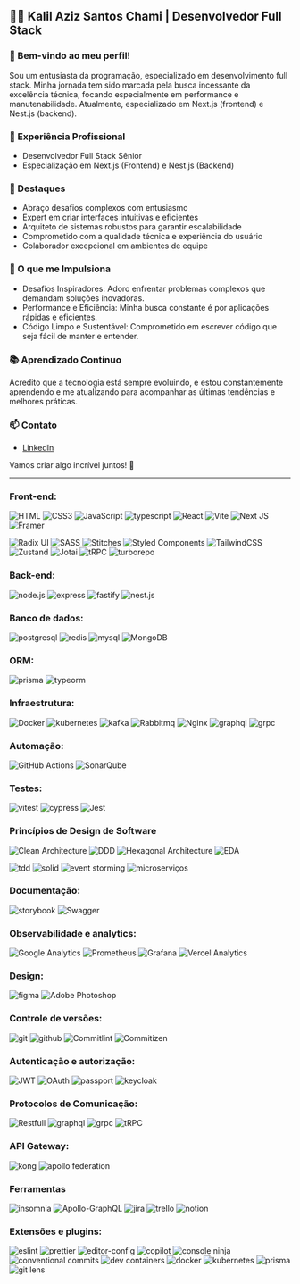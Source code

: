 ## 👨‍💻 Kalil Aziz Santos Chami | Desenvolvedor Full Stack

### 🚀 Bem-vindo ao meu perfil! <br>
Sou um entusiasta da programação, especializado em desenvolvimento full stack. Minha jornada tem sido marcada pela busca incessante da excelência técnica, focando especialmente em performance e manutenabilidade. Atualmente, especializado em Next.js (frontend) e Nest.js (backend).

### 💼 Experiência Profissional

- Desenvolvedor Full Stack Sênior
- Especialização em Next.js (Frontend) e Nest.js (Backend)

### 🌟 Destaques

- Abraço desafios complexos com entusiasmo
- Expert em criar interfaces intuitivas e eficientes
- Arquiteto de sistemas robustos para garantir escalabilidade
- Comprometido com a qualidade técnica e experiência do usuário
- Colaborador excepcional em ambientes de equipe

### 🚀 O que me Impulsiona

- Desafios Inspiradores: Adoro enfrentar problemas complexos que demandam soluções inovadoras.
- Performance e Eficiência: Minha busca constante é por aplicações rápidas e eficientes.
- Código Limpo e Sustentável: Comprometido em escrever código que seja fácil de manter e entender.

### 📚 Aprendizado Contínuo
Acredito que a tecnologia está sempre evoluindo, e estou constantemente aprendendo e me atualizando para acompanhar as últimas tendências e melhores práticas.

### 📫 Contato

- [LinkedIn](https://www.linkedin.com/in/kalil-aziz/)

Vamos criar algo incrível juntos! 🚀

<hr>

### Front-end:
![HTML](https://img.shields.io/badge/-HTML-0D1117?style=for-the-badge&logo=html5&logoColor=orange&labelColor=0d1117&color=0d1117)
![CSS3](https://img.shields.io/badge/css3-%231572B6.svg?style=for-the-badge&logo=css3&logoColor=blue&labelColor=0d1117&color=0d1117)
![JavaScript](https://img.shields.io/badge/-JavaScript-0D1117?style=for-the-badge&logo=javascript&labelColor=0d1117&color=0d1117)
![typescript](https://img.shields.io/badge/-typescript-0D1117?style=for-the-badge&logo=typescript&labelColor=0d1117&color=0d1117)
![React](https://img.shields.io/badge/-React-0D1117?style=for-the-badge&logo=react&labelColor=0d1117&color=0d1117)
![Vite](https://img.shields.io/badge/vite-%23646CFF.svg?style=for-the-badge&logo=vite&labelColor=0d1117&color=0d1117)
![Next JS](https://img.shields.io/badge/Next-black?style=for-the-badge&logo=next.js&labelColor=0d1117&color=0d1117)
![Framer](https://img.shields.io/badge/Framer-black?style=for-the-badge&logo=framer&logoColor=blue&labelColor=0d1117&color=0d1117)

![Radix UI](https://img.shields.io/badge/radix%20ui-161618.svg?style=for-the-badge&logo=radix-ui&labelColor=0d1117&color=0d1117)
![SASS](https://img.shields.io/badge/SASS-hotpink.svg?style=for-the-badge&logo=SASS&labelColor=0d1117&color=0d1117)
![Stitches](https://img.shields.io/badge/-Stitches-0D1117?style=for-the-badge&logo=json&labelColor=0d1117&color=0d1117)
![Styled Components](https://img.shields.io/badge/styled--components-DB7093?style=for-the-badge&logo=styled-components&labelColor=0d1117&color=0d1117)
![TailwindCSS](https://img.shields.io/badge/tailwindcss-%2338B2AC.svg?style=for-the-badge&logo=tailwind-css&labelColor=0d1117&color=0d1117)
![Zustand](https://img.shields.io/badge/-Zustand-0D1117?style=for-the-badge&logo=json&labelColor=0d1117&color=0d1117)
![Jotai](https://img.shields.io/badge/-Jotai-0D1117?style=for-the-badge&logo=json&labelColor=0d1117&color=0d1117)
![tRPC](https://img.shields.io/badge/-t--RPC-0D1117?style=for-the-badge&logo=json&labelColor=0d1117&color=0d1117)
![turborepo](https://img.shields.io/badge/-turbo--repo-0D1117?style=for-the-badge&logo=json&labelColor=0D1117)

### Back-end:
![node.js](https://img.shields.io/badge/-node-0D1117?style=for-the-badge&logo=node.js&labelColor=0d1117&color=0d1117)
![express](https://img.shields.io/badge/-express-0D1117?style=for-the-badge&logo=express&labelColor=0d1117&color=0d1117)
![fastify](https://img.shields.io/badge/-fastify-0D1117?style=for-the-badge&logo=fastify&labelColor=0d1117&color=0d1117)
![nest.js](https://img.shields.io/badge/-nest-0D1117?style=for-the-badge&logo=nestjs&labelColor=0d1117&color=0d1117)

### Banco de dados:
![postgresql](https://img.shields.io/badge/-postgresql-0D1117?style=for-the-badge&logo=postgresql&labelColor=0d1117&color=0d1117)
![redis](https://img.shields.io/badge/redis-0D1117?style=for-the-badge&logo=redis&labelColor=0d1117&color=0d1117)
![mysql](https://img.shields.io/badge/-mysql-0D1117?style=for-the-badge&logo=mysql&labelColor=0d1117&color=0d1117)
![MongoDB](https://img.shields.io/badge/-mongoDb-0D1117?style=for-the-badge&logo=mongodb&labelColor=0d1117&color=0d1117)

### ORM:
![prisma](https://img.shields.io/badge/-prisma-0D1117?style=for-the-badge&logo=prisma&labelColor=0d1117&color=0d1117)
![typeorm](https://img.shields.io/badge/-typeorm-0D1117?style=for-the-badge&logo=json&labelColor=0d1117&color=0d1117)

### Infraestrutura:
![Docker](https://img.shields.io/badge/docker-0D1117?style=for-the-badge&logo=docker&labelColor=0d1117&color=0d1117)
![kubernetes](https://img.shields.io/badge/kubernetes-0D1117?style=for-the-badge&logo=kubernetes&labelColor=0d1117&color=0d1117)
![kafka](https://img.shields.io/badge/Apache%20Kafka-0D1117?style=for-the-badge&logo=apachekafka&labelColor=0d1117&color=0d1117)
![Rabbitmq](https://img.shields.io/badge/Rabbitmq-0D1117?style=for-the-badge&logo=rabbitmq&labelColor=0d1117&color=0d1117)
![Nginx](https://img.shields.io/badge/nginx-0D1117?style=for-the-badge&logo=nginx&labelColor=0d1117&color=0d1117)
![graphql](https://img.shields.io/badge/GraphQL-0D1117?style=for-the-badge&logo=graphql&labelColor=0d1117&color=0d1117)
![grpc](https://img.shields.io/badge/-grpc-0D1117?style=for-the-badge&logo=json&labelColor=0D1117)

### Automação:
![GitHub Actions](https://img.shields.io/badge/github%20actions-%232671E5.svg?style=for-the-badge&logo=githubactions&labelColor=0d1117&color=0d1117)
![SonarQube](https://img.shields.io/badge/SonarQube-black?style=for-the-badge&logo=sonarqube&labelColor=0d1117&color=0d1117)

### Testes:
![vitest](https://img.shields.io/badge/-vitest-0D1117?style=for-the-badge&logo=vite&labelColor=0d1117&color=0d1117)
![cypress](https://img.shields.io/badge/-cypress-0D1117?style=for-the-badge&logo=cypress&labelColor=0d1117&color=0d1117)
![Jest](https://img.shields.io/badge/-jest-%23C21325?style=for-the-badge&logo=jest&labelColor=0d1117&color=0d1117)

### Princípios de Design de Software
![Clean Architecture](https://img.shields.io/badge/-Clean%20Architecture-0D1117?style=for-the-badge&logo=json&labelColor=0D1117)
![DDD](https://img.shields.io/badge/-DDD-0D1117?style=for-the-badge&logo=json&labelColor=0D1117)
![Hexagonal Architecture](https://img.shields.io/badge/-Hexagonal%20Architecture-0D1117?style=for-the-badge&logo=json&labelColor=0D1117)
![EDA](https://img.shields.io/badge/-EDA-0D1117?style=for-the-badge&logo=json&labelColor=0D1117)

![tdd](https://img.shields.io/badge/-tdd-0D1117?style=for-the-badge&logo=json&labelColor=0D1117)
![solid](https://img.shields.io/badge/-solid-0D1117?style=for-the-badge&logo=json&labelColor=0D1117)
![event storming](https://img.shields.io/badge/-event%20storming-0D1117?style=for-the-badge&logo=json&labelColor=0D1117)
![microserviços](https://img.shields.io/badge/-microservices-0D1117?style=for-the-badge&logo=json&labelColor=0D1117)

### Documentação:
![storybook](https://img.shields.io/badge/-storybook-0D1117?style=for-the-badge&logo=storybook&labelColor=0d1117&color=0d1117)
![Swagger](https://img.shields.io/badge/-Swagger-%23Clojure?style=for-the-badge&logo=swagger&labelColor=0d1117&color=0d1117)

### Observabilidade e analytics:
![Google Analytics](https://img.shields.io/badge/-google%20analytics-0D1117?style=for-the-badge&logo=json&labelColor=0d1117&color=0d1117)
![Prometheus](https://img.shields.io/badge/Prometheus-E6522C?style=for-the-badge&logo=Prometheus&labelColor=0d1117&color=0d1117)
![Grafana](https://img.shields.io/badge/grafana-%23F46800.svg?style=for-the-badge&logo=grafana&labelColor=0d1117&color=0d1117)
![Vercel Analytics](https://img.shields.io/badge/vercel%20analytics-%23000000.svg?style=for-the-badge&logo=vercel&labelColor=0d1117&color=0d1117)

### Design:
![figma](https://img.shields.io/badge/-figma-0D1117?style=for-the-badge&logo=figma&labelColor=0d1117&color=0d1117)
![Adobe Photoshop](https://img.shields.io/badge/adobe%20photoshop-%2331A8FF.svg?style=for-the-badge&logo=adobe%20photoshop&labelColor=0d1117&color=0d1117)

### Controle de versões:
![git](https://img.shields.io/badge/-git-0D1117?style=for-the-badge&logo=git&labelColor=0d1117&color=0d1117)
![github](https://img.shields.io/badge/-github-0D1117?style=for-the-badge&logo=github&labelColor=0d1117&color=0d1117)
![Commitlint](https://img.shields.io/badge/-commitlint-0D1117?style=for-the-badge&logo=json&labelColor=0d1117&color=0d1117)
![Commitizen](https://img.shields.io/badge/-commitizen-0D1117?style=for-the-badge&logo=json&labelColor=0d1117&color=0d1117)

### Autenticação e autorização:
![JWT](https://img.shields.io/badge/JWT-black?style=for-the-badge&logo=JSON%20web%20tokens&labelColor=0d1117&color=0d1117)
![OAuth](https://img.shields.io/badge/OAuth-black?style=for-the-badge&logo=json&labelColor=0d1117&color=0d1117)
![passport](https://img.shields.io/badge/passport-black?style=for-the-badge&logo=JSON%20web%20tokens&labelColor=0d1117&color=0d1117)
![keycloak](https://img.shields.io/badge/keycloak-black?style=for-the-badge&logo=json&labelColor=0d1117&color=0d1117)

### Protocolos de Comunicação:
![Restfull](https://img.shields.io/badge/-restfull-0D1117?style=for-the-badge&logo=json&labelColor=0D1117)
![graphql](https://img.shields.io/badge/GraphQL-0D1117?style=for-the-badge&logo=graphql&labelColor=0D1117&textColor=0D1117)
![grpc](https://img.shields.io/badge/-grpc-0D1117?style=for-the-badge&logo=json&labelColor=0D1117)
![tRPC](https://img.shields.io/badge/-t--RPC-0D1117?style=for-the-badge&logo=json&labelColor=0d1117&color=0d1117)

### API Gateway:
![kong](https://img.shields.io/badge/-kong-0D1117?style=for-the-badge&logo=json&labelColor=0D1117)
![apollo federation](https://img.shields.io/badge/-apollo%20federation-0D1117?style=for-the-badge&logo=json&labelColor=0D1117)

### Ferramentas
![insomnia](https://img.shields.io/badge/-insomnia-0D1117?style=for-the-badge&logo=insomnia&labelColor=0d1117&color=0d1117)
![Apollo-GraphQL](https://img.shields.io/badge/-ApolloGraphQL-311C87?style=for-the-badge&logo=apollo-graphql&labelColor=0d1117&color=0d1117)
![jira](https://img.shields.io/badge/-jira-0D1117?style=for-the-badge&logo=jira&labelColor=0d1117&color=0d1117)
![trello](https://img.shields.io/badge/-trello-0D1117?style=for-the-badge&logo=trello&labelColor=0d1117&color=0d1117)
![notion](https://img.shields.io/badge/-notion-0D1117?style=for-the-badge&logo=notion&labelColor=0d1117&color=0d1117)

### Extensões e plugins:
![eslint](https://img.shields.io/badge/-eslint-0D1117?style=for-the-badge&logo=eslint&labelColor=0d1117&color=0d1117)
![prettier](https://img.shields.io/badge/-prettier-0D1117?style=for-the-badge&logo=prettier&labelColor=0d1117&color=0d1117)
![editor-config](https://img.shields.io/badge/-editorconfig-0D1117?style=for-the-badge&logo=json&labelColor=0D1117)
![copilot](https://img.shields.io/badge/-copilot-0D1117?style=for-the-badge&logo=json&labelColor=0D1117)
![console ninja](https://img.shields.io/badge/-console%20ninja-0D1117?style=for-the-badge&logo=json&labelColor=0D1117)
![conventional commits](https://img.shields.io/badge/-conventional%20commits-0D1117?style=for-the-badge&logo=json&labelColor=0D1117)
![dev containers](https://img.shields.io/badge/-dev%20containers-0D1117?style=for-the-badge&logo=json&labelColor=0D1117)
![docker](https://img.shields.io/badge/-docker-0D1117?style=for-the-badge&logo=json&labelColor=0D1117)
![kubernetes](https://img.shields.io/badge/-kubernetes-0D1117?style=for-the-badge&logo=json&labelColor=0D1117)
![prisma](https://img.shields.io/badge/-prisma-0D1117?style=for-the-badge&logo=json&labelColor=0D1117)
![git lens](https://img.shields.io/badge/-git%20lens-0D1117?style=for-the-badge&logo=json&labelColor=0D1117)
